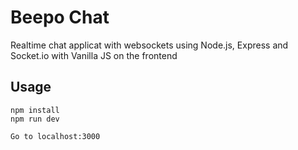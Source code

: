 # Beepo Chat
Realtime chat applicat with websockets using Node.js, Express and Socket.io with Vanilla JS on the frontend 

## Usage
```
npm install
npm run dev

Go to localhost:3000
```


